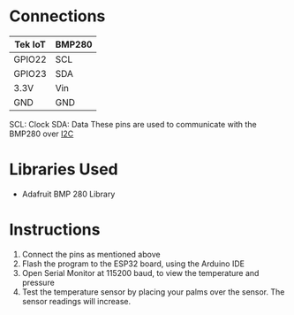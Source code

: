 
# Connections

| Tek IoT | BMP280 |
| -----   | ------ |
| GPIO22  | SCL |
| GPIO23  | SDA |
| 3.3V    | Vin |
| GND     | GND |

SCL: Clock
SDA: Data
These pins are used to communicate with the BMP280 over [I2C](https://en.wikipedia.org/wiki/I%C2%B2C)

# Libraries Used

- Adafruit BMP 280 Library

<!-- TODO: Refer [docs/to_be_added.md]() for help installing libraries) -->

# Instructions

1. Connect the pins as mentioned above
2. Flash the program to the ESP32 board, using the Arduino IDE
3. Open Serial Monitor at 115200 baud, to view the temperature and pressure
4. Test the temperature sensor by placing your palms over the sensor. The sensor readings will increase.
